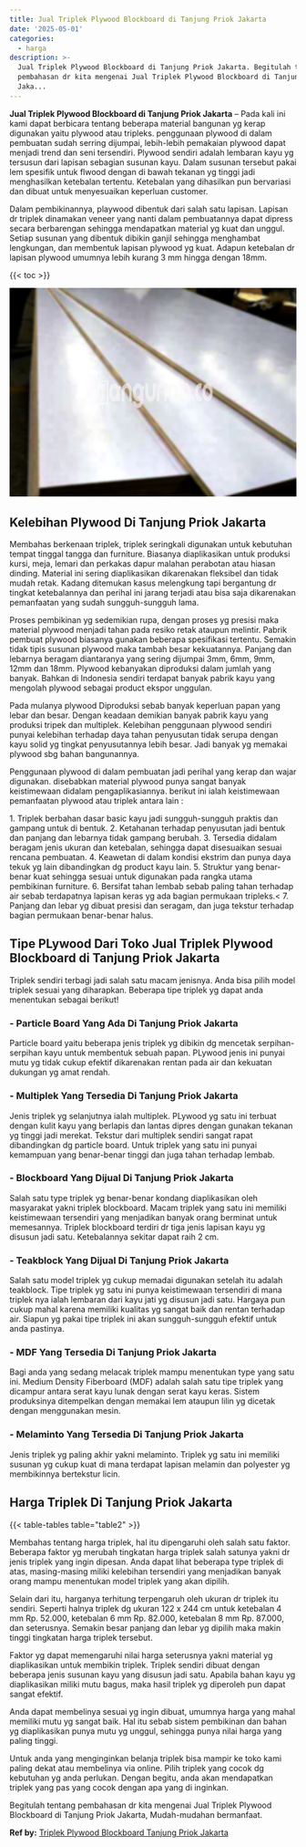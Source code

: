 ```yaml
---
title: Jual Triplek Plywood Blockboard di Tanjung Priok Jakarta
date: '2025-05-01'
categories:
  - harga
description: >-
  Jual Triplek Plywood Blockboard di Tanjung Priok Jakarta. Begitulah tentang
  pembahasan dr kita mengenai Jual Triplek Plywood Blockboard di Tanjung Priok
  Jaka...
---
```


**Jual Triplek Plywood Blockboard di Tanjung Priok Jakarta** – Pada kali ini kami dapat berbicara tentang beberapa material bangunan yg kerap digunakan yaitu plywood atau tripleks. penggunaan plywood di dalam pembuatan sudah serring dijumpai, lebih-lebih pemakaian plywood dapat menjadi trend dan seni tersendiri. Plywood sendiri adalah lembaran kayu yg tersusun dari lapisan sebagian susunan kayu. Dalam susunan tersebut pakai lem spesifik untuk flwood dengan di bawah tekanan yg tinggi jadi menghasilkan ketebalan tertentu. Ketebalan yang dihasilkan pun bervariasi dan dibuat untuk menyesuaikan keperluan customer.

Dalam pembikinannya, playwood dibentuk dari salah satu lapisan. Lapisan dr triplek dinamakan veneer yang nanti dalam pembuatannya dapat dipress secara berbarengan sehingga mendapatkan material yg kuat dan unggul. Setiap susunan yang dibentuk dibikin ganjil sehingga menghambat lengkungan, dan membentuk lapisan plywood yg kuat. Adapun ketebalan dr lapisan plywood umumnya lebih kurang 3 mm hingga dengan 18mm.

{{< toc >}}

![Jual Triplek Plywood Blockboard di Tanjung Priok Jakarta](/images/jual-triplek-murah-24.png)

## Kelebihan Plywood Di Tanjung Priok Jakarta

Membahas berkenaan triplek, triplek seringkali digunakan untuk kebutuhan tempat tinggal tangga dan furniture. Biasanya diaplikasikan untuk produksi kursi, meja, lemari dan perkakas dapur malahan perabotan atau hiasan dinding. Material ini sering diaplikasikan dikarenakan fleksibel dan tidak mudah retak. Kadang ditemukan kasus melengkung tapi bergantung dr tingkat ketebalannya dan perihal ini jarang terjadi atau bisa saja dikarenakan pemanfaatan yang sudah sungguh-sungguh lama.

Proses pembikinan yg sedemikian rupa, dengan proses yg presisi maka material plywood menjadi tahan pada resiko retak ataupun melintir. Pabrik pembuat plywood biasanya gunakan beberapa spesifikasi tertentu. Semakin tidak tipis susunan plywood maka tambah besar kekuatannya. Panjang dan lebarnya beragam diantaranya yang sering dijumpai 3mm, 6mm, 9mm, 12mm dan 18mm. Plywood kebanyakan diproduksi dalam jumlah yang banyak. Bahkan di Indonesia sendiri terdapat banyak pabrik kayu yang mengolah plywood sebagai product ekspor unggulan.

Pada mulanya plywood Diproduksi sebab banyak keperluan papan yang lebar dan besar. Dengan keadaan demikian banyak pabrik kayu yang produksi tripek dan multiplek. Kelebihan penggunaan plywood sendiri punyai kelebihan terhadap daya tahan penyusutan tidak serupa dengan kayu solid yg tingkat penyusutannya lebih besar. Jadi banyak yg memakai plywood sbg bahan bangunannya.

Penggunaan plywood di dalam pembuatan jadi perihal yang kerap dan wajar digunakan. disebabkan material plywood punya sangat banyak keistimewaan didalam pengaplikasiannya. berikut ini ialah keistimewaan pemanfaatan plywood atau triplek antara lain :

1\. Triplek berbahan dasar basic kayu jadi sungguh-sungguh praktis dan gampang untuk di bentuk. 2. Ketahanan terhadap penyusutan jadi bentuk dan panjang dan lebarnya tidak gampang berubah. 3. Tersedia didalam beragam jenis ukuran dan ketebalan, sehingga dapat disesuaikan sesuai rencana pembuatan. 4. Keawetan di dalam kondisi ekstrim dan punya daya tekuk yg lain dibandingkan dg product kayu lain. 5. Struktur yang benar-benar kuat sehingga sesuai untuk digunakan pada rangka utama pembikinan furniture. 6. Bersifat tahan lembab sebab paling tahan terhadap air sebab terdapatnya lapisan keras yg ada bagian permukaan tripleks.< 7. Panjang dan lebar yg dibuat presisi dan seragam, dan juga tekstur terhadap bagian permukaan benar-benar halus.

## Tipe PLywood Dari Toko Jual Triplek Plywood Blockboard di Tanjung Priok Jakarta

Triplek sendiri terbagi jadi salah satu macam jenisnya. Anda bisa pilih model triplek sesuai yang diharapkan. Beberapa tipe triplek yg dapat anda menentukan sebagai berikut!

### \- Particle Board Yang Ada Di Tanjung Priok Jakarta

Particle board yaitu beberapa jenis triplek yg dibikin dg mencetak serpihan-serpihan kayu untuk membentuk sebuah papan. PLywood jenis ini punyai mutu yg tidak cukup efektif dikarenakan rentan pada air dan kekuatan dukungan yg amat rendah.

### \- Multiplek Yang Tersedia Di Tanjung Priok Jakarta

Jenis triplek yg selanjutnya ialah multiplek. PLywood yg satu ini terbuat dengan kulit kayu yang berlapis dan lantas dipres dengan gunakan tekanan yg tinggi jadi merekat. Tekstur dari multiplek sendiri sangat rapat dibandingkan dg particle board. Untuk triplek yang satu ini punyai kemampuan yang benar-benar tinggi dan juga tahan terhadap lembab.

### \- Blockboard Yang Dijual Di Tanjung Priok Jakarta

Salah satu type triplek yg benar-benar kondang diaplikasikan oleh masyarakat yakni triplek blockboard. Macam triplek yang satu ini memiliki keistimewaan tersendiri yang menjadikan banyak orang berminat untuk memesannya. Triplek blockboard terdiri dr tiga jenis lapisan kayu yg disusun jadi satu. Ketebalannya sekitar dapat raih 2 cm.

### \- Teakblock Yang Dijual Di Tanjung Priok Jakarta

Salah satu model triplek yg cukup memadai digunakan setelah itu adalah teakblock. Tipe triplek yg satu ini punya keistimewaan tersendiri di mana triplek nya ialah lembaran dari kayu jati yg disusun jadi satu. Hargaya pun cukup mahal karena memiliki kualitas yg sangat baik dan rentan terhadap air. Siapun yg pakai tipe triplek ini akan sungguh-sungguh efektif untuk anda pastinya.

### \- MDF Yang Tersedia Di Tanjung Priok Jakarta

Bagi anda yang sedang melacak triplek mampu menentukan type yang satu ini. Medium Density Fiberboard (MDF) adalah salah satu tipe triplek yang dicampur antara serat kayu lunak dengan serat kayu keras. Sistem produksinya ditempelkan dengan memakai lem ataupun lilin yg dicetak dengan menggunakan mesin.

### \- Melaminto Yang Tersedia Di Tanjung Priok Jakarta

Jenis triplek yg paling akhir yakni melaminto. Triplek yg satu ini memiliki susunan yg cukup kuat di mana terdapat lapisan melamin dan polyester yg membikinnya bertekstur licin.

## Harga Triplek Di Tanjung Priok Jakarta

{{< table-tables table="table2" >}}

Membahas tentang harga triplek, hal itu dipengaruhi oleh salah satu faktor. Beberapa faktor yg merubah tingkatan harga triplek salah satunya yakni dr jenis triplek yang ingin dipesan. Anda dapat lihat beberapa type triplek di atas, masing-masing miliki kelebihan tersendiri yang menjadikan banyak orang mampu menentukan model triplek yang akan dipilih.

Selain dari itu, harganya terhitung terpengaruh oleh ukuran dr triplek itu sendiri. Seperti halnya triplek dg ukuran 122 x 244 cm untuk ketebalan 4 mm Rp. 52.000, ketebalan 6 mm Rp. 82.000, ketebalan 8 mm Rp. 87.000, dan seterusnya. Semakin besar panjang dan lebar yg dipilih maka makin tinggi tingkatan harga triplek tersebut.

Faktor yg dapat memengaruhi nilai harga seterusnya yakni material yg diaplikasikan untuk membikin triplek. Triplek sendiri dibuat dengan beberapa jenis susunan kayu yang disusun jadi satu. Apabila bahan kayu yg diaplikasikan miliki mutu bagus, maka hasil triplek yg diperoleh pun dapat sangat efektif.

Anda dapat membelinya sesuai yg ingin dibuat, umumnya harga yang mahal memiliki mutu yg sangat baik. Hal itu sebab sistem pembikinan dan bahan yg diaplikasikan punya mutu yg unggul, sehingga punya nilai harga yang paling tinggi.

Untuk anda yang menginginkan belanja triplek bisa mampir ke toko kami paling dekat atau membelinya via online. Pilih triplek yang cocok dg kebutuhan yg anda perlukan. Dengan begitu, anda akan mendapatkan triplek yang pas yang cocok dengan apa yang di inginkan.

Begitulah tentang pembahasan dr kita mengenai Jual Triplek Plywood Blockboard di Tanjung Priok Jakarta, Mudah-mudahan bermanfaat.

**Ref by:** [Triplek Plywood Blockboard Tanjung Priok Jakarta](https://id.wikipedia.org/wiki/Triplek)
